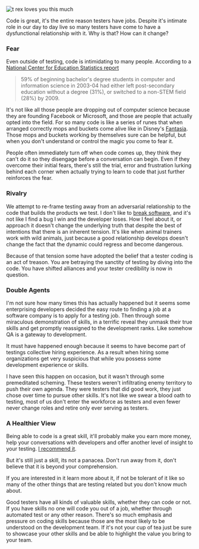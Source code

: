 ![t rex loves you this much](http://www.brendanconnolly.net/wp-content/uploads/2016/07/loveYouThisMuch1.jpg)

Code is great, it's the entire reason testers have jobs. Despite it's intimate role in our day to day live so many testers have come to have a dysfunctional relationship with it. Why is that? How can it change?

### Fear

Even outside of testing, code is intimidating to many people. According to a [National Center for Education Statistics report](http://nces.ed.gov/pubsearch/pubsinfo.asp?pubid=2014001rev)

> 59% of beginning bachelor's degree students in computer and information science in 2003-04 had either left post-secondary education without a degree (31%), or switched to a non-STEM field (28%) by 2009.

It's not like all those people are dropping out of computer science because they are founding Facebook or Microsoft, and those are people that actually opted into the field. For so many code is like a series of runes that when arranged correctly mops and buckets come alive like in Disney's [Fantasia](http://www.imdb.com/title/tt0120910/?ref_=tt_rec_tti). Those mops and buckets working by themselves sure can be helpful, but when you don't understand or control the magic you come to fear it. 

People often immediately turn off when code comes up, they think they can't do it so they disengage before a conversation can begin. Even if they overcome their initial fears, there's still the trial, error and frustration lurking behind each corner when actually trying to learn to code that just further reinforces the fear.

### Rivalry

We attempt to re-frame testing away from an adversarial relationship to the code that builds the products we test. I don't like to [break software](http://www.brendanconnolly.net/can-we-stop-saying-we-break-software), and it's not like I find a bug I win and the developer loses. How I feel about it, or approach it doesn't change the underlying truth that despite the best of intentions that there is an inherent tension. It's like when animal trainers work with wild animals, just because a good relationship develops doesn't change the fact that the dynamic could regress and become dangerous. 

Because of that tension some have adopted the belief that a tester coding is an act of treason. You are betraying the sanctity of testing by diving into the code. You have shifted alliances and your tester credibility is now in question.

### Double Agents

I'm not sure how many times this has actually happened but it seems some enterprising developers decided the easy route to finding a job at a software company is to apply for a testing job. Then through some miraculous demonstration of skills, in a terrific reveal they unmask their true skills and get promptly reassigned to the development ranks. Like somehow QA is a gateway to development. 

It must have happened enough because it seems to have become part of testings collective hiring experience. As a result when hiring some organizations get very suspicious that while you possess some development experience or skills.  

I have seen this happen on occasion, but it wasn't through some premeditated scheming. These testers weren't infiltrating enemy territory to push their own agenda. They were testers that did good work, they just chose over time to pursue other skills. It's not like we swear a blood oath to testing, most of us don't enter the workforce as testers and even fewer never change roles and retire only ever serving as testers. 

### A Healthier View

Being able to code is a great skill, it'll probably make you earn more money, help your conversations with developers and offer another level of insight to your testing. [I recommend it](http://www.brendanconnolly.net/why-this-tester-learned-to-code/). 

But it's still just a skill, its not a panacea. Don't run away from it, don't believe that it is beyond your comprehension. 

If you are interested in it learn more about it, if not be tolerant of it like so many of the other things that are testing related but you don't know much about. 

Good testers have all kinds of valuable skills, whether they can code or not.  If you have skills no one will code you out of a job, whether through automated test or any other reason. There's so much emphasis and pressure on coding skills because those are the most likely to be understood on the development team. If it's not your cup of tea just be sure to showcase your other skills and be able to highlight the value you bring to your team.







